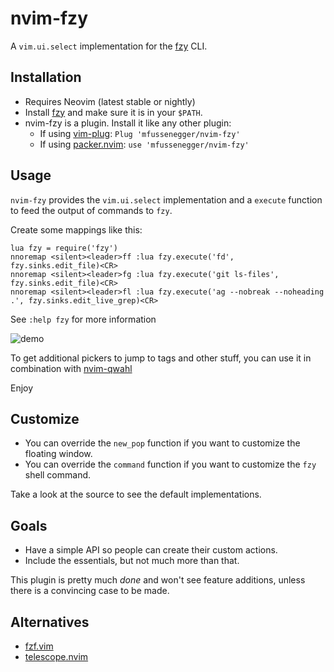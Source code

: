 # nvim-fzy

A `vim.ui.select` implementation for the [fzy][2] CLI.


## Installation

- Requires Neovim (latest stable or nightly)
- Install [fzy][2] and make sure it is in your `$PATH`.
- nvim-fzy is a plugin. Install it like any other plugin:
  - If using [vim-plug][5]: `Plug 'mfussenegger/nvim-fzy'`
  - If using [packer.nvim][6]: `use 'mfussenegger/nvim-fzy'`

## Usage

`nvim-fzy` provides the `vim.ui.select` implementation and a `execute` function
to feed the output of commands to `fzy`.

Create some mappings like this:

```vimL
lua fzy = require('fzy')
nnoremap <silent><leader>ff :lua fzy.execute('fd', fzy.sinks.edit_file)<CR>
nnoremap <silent><leader>fg :lua fzy.execute('git ls-files', fzy.sinks.edit_file)<CR>
nnoremap <silent><leader>fl :lua fzy.execute('ag --nobreak --noheading .', fzy.sinks.edit_live_grep)<CR>
```

See `:help fzy` for more information

![demo](demo/demo.gif)

To get additional pickers to jump to tags and other stuff, you can use it in combination with [nvim-qwahl](https://github.com/mfussenegger/nvim-qwahl)

Enjoy

## Customize

- You can override the `new_pop` function if you want to customize the floating window.
- You can override the `command` function if you want to customize the `fzy` shell command.

Take a look at the source to see the default implementations.

## Goals

- Have a simple API so people can create their custom actions.
- Include the essentials, but not much more than that.

This plugin is pretty much *done* and won't see feature additions, unless there
is a convincing case to be made.


## Alternatives

- [fzf.vim][1]
- [telescope.nvim][4]


[1]: https://github.com/junegunn/fzf.vim
[2]: https://github.com/jhawthorn/fzy
[4]: https://github.com/nvim-lua/telescope.nvim
[5]: https://github.com/junegunn/vim-plug
[6]: https://github.com/wbthomason/packer.nvim

